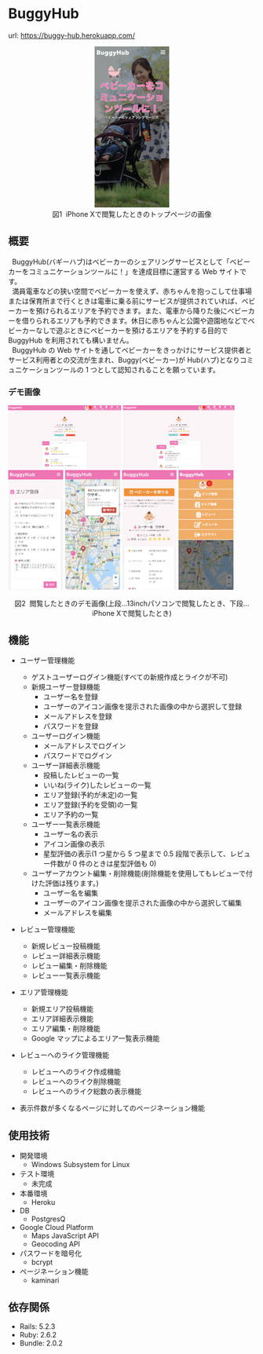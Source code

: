 # BuggyHub

url: https://buggy-hub.herokuapp.com/

<div align="center">
  <img width=30% alt="screenshot_top_20190718.png" src="public/screenshot/screenshot_top_20190718.png">
</div>
<div align="center">
  図1&nbsp;&nbsp;iPhone Xで閲覧したときのトップページの画像
</div>

## 概要

&nbsp;&nbsp;BuggyHub(バギーハブ)はベビーカーのシェアリングサービスとして「ベビーカーをコミュニケーションツールに！」を達成目標に運営する Web サイトです。<br>
&nbsp;&nbsp;満員電車などの狭い空間でベビーカーを使えず、赤ちゃんを抱っこして仕事場または保育所まで行くときは電車に乗る前にサービスが提供されていれば、ベビーカーを預けられるエリアを予約できます。また、電車から降りた後にベビーカーを借りられるエリアも予約できます。休日に赤ちゃんと公園や遊園地などでベビーカーなしで遊ぶときにベビーカーを預けるエリアを予約する目的で BuggyHub を利用されても構いません。<br>
&nbsp;&nbsp;BuggyHub の Web サイトを通してベビーカーをきっかけにサービス提供者とサービス利用者との交流が生まれ、Buggy(ベビーカー)が Hub(ハブ)となりコミュニケーションツールの 1 つとして認知されることを願っています。

### デモ画像

<img width=45.6% src="public/screenshot/screenshot_user_show_20190718.png"> <img width=45% src="public/screenshot/screenshot_user_maps_no_reserve_20190718.png">
<img width=22.2% src="public/screenshot/screenshot_map_new_20190718.png"> <img width=22.2% src="public/screenshot/screenshot_map_index_20190718.png"> <img width=22.15% src="public/screenshot/screenshot_map_show_20190717.png"> <img width=22.2% src="public/screenshot/screenshot_hamburgermenu_20190717.png">

<div align="center">
  図2&nbsp;&nbsp;閲覧したときのデモ画像(上段…13inchパソコンで閲覧したとき、下段…iPhone Xで閲覧したとき)
</div>

## 機能

- ユーザー管理機能

  - ゲストユーザーログイン機能(すべての新規作成とライクが不可)
  - 新規ユーザー登録機能
    - ユーザー名を登録
    - ユーザーのアイコン画像を提示された画像の中から選択して登録
    - メールアドレスを登録
    - パスワードを登録
  - ユーザーログイン機能
    - メールアドレスでログイン
    - パスワードでログイン
  - ユーザー詳細表示機能
    - 投稿したレビューの一覧
    - いいね(ライク)したレビューの一覧
    - エリア登録(予約が未定)の一覧
    - エリア登録(予約を受領)の一覧
    - エリア予約の一覧
  - ユーザー一覧表示機能
    - ユーザー名の表示
    - アイコン画像の表示
    - 星型評価の表示(1 つ星から 5 つ星まで 0.5 段階で表示して、レビュー件数が 0 件のときは星型評価も 0)
  - ユーザーアカウント編集・削除機能(削除機能を使用してもレビューで付けた評価は残ります。)
    - ユーザー名を編集
    - ユーザーのアイコン画像を提示された画像の中から選択して編集
    - メールアドレスを編集

- レビュー管理機能

  - 新規レビュー投稿機能
  - レビュー詳細表示機能
  - レビュー編集・削除機能
  - レビュー一覧表示機能

- エリア管理機能

  - 新規エリア投稿機能
  - エリア詳細表示機能
  - エリア編集・削除機能
  - Google マップによるエリア一覧表示機能

- レビューへのライク管理機能

  - レビューへのライク作成機能
  - レビューへのライク削除機能
  - レビューへのライク総数の表示機能

- 表示件数が多くなるページに対してのページネーション機能

## 使用技術

- 開発環境
  - Windows Subsystem for Linux
- テスト環境
  - 未完成
- 本番環境
  - Heroku
- DB
  - PostgresQ
- Google Cloud Platform
  - Maps JavaScript API
  - Geocoding API
- パスワードを暗号化
  - bcrypt
- ページネーション機能
  - kaminari

## 依存関係

- Rails: 5.2.3
- Ruby: 2.6.2
- Bundle: 2.0.2
